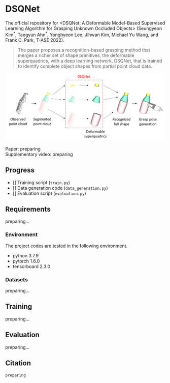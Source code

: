 # DSQNet
The official repository for &lt;DSQNet: A Deformable Model-Based Supervised Learning Algorithm for Grasping Unknown Occluded Objects> (Seungyeon Kim<sup>\*</sup>, Taegyun Ahn<sup>\*</sup>, Yonghyeon Lee, Jihwan Kim, Michael Yu Wang, and Frank C. Park, T-ASE 2022).

> The paper proposes a recognition-based grasping method that merges a richer set of shape primitives, the deformable superquadrics, with a deep learning network, DSQNet, that is trained to identify complete object shapes from partial point cloud data.

![pipeline](figures/pipeline.png)

Paper: preparing  
Supplementary video: preparing

## Progress

- [] Training script (`train.py`)
- [] Data generation code (`data_generation.py`)
- [] Evaluation script  (`evaluation.py`)

## Requirements
preparing...

### Environment
The project codes are tested in the following environment.

- python 3.7.9
- pytorch 1.6.0
- tensorboard 2.3.0

### Datasets
preparing...

## Training
preparing...

## Evaluation
preparing...

## Citation
```
preparing
```


